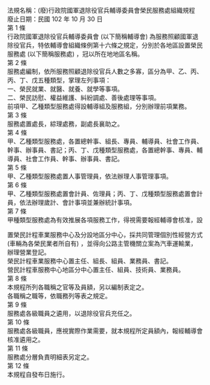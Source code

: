 法規名稱：(廢)行政院國軍退除役官兵輔導委員會榮民服務處組織規程  
廢止日期：民國 102 年 10 月 30 日  
第 1 條  
行政院國軍退除役官兵輔導委員會 (以下簡稱輔導會) 為服務照顧國軍退  
除役官兵，特依輔導會組織條例第十六條之規定，分別於各地區設置榮民  
服務處 (以下簡稱服務處) ，冠以所在地地區名稱。  
第 2 條  
服務處編制，依所服務照顧退除役官兵人數之多寡，區分為甲、乙、丙、  
丙、丁、戊五種類型，掌理左列事項：  
一、榮民就業、就醫、就養、就學等事項。  
二、榮民訪慰、權益維護、糾紛調處、善後處理等事項。  
前項甲、乙種類型服務處得設輔導組及服務組，分別辦理前項業務。  
第 3 條  
服務處置處長，綜理處務，副處長襄助之。  
第 4 條  
甲、乙種類型服務處，各置總幹事、組長、專員、輔導員、社會工作員、  
幹事、辦事員、書記；丙、丁、戊種類型服務處，各置總幹事、專員、輔  
導員、社會工作員、幹事、辦事員、書記。  
第 5 條  
甲、乙種類型服務處置人事管理員，依法辦理人事管理事項。  
第 6 條  
甲、乙種類型服務處置會計員、佐理員；丙、丁、戊種類型服務處置會計  
員，依法辦理歲計、會計事項並兼辦統計事項。  
第 7 條  
甲種類型服務處為有效推展各項服務工作，得視需要報經輔導會核准，設  


置榮民計程車業服務中心及分設地區分中心，採共同管理個別性經營方式  
(車輛為各榮民業者所自有) ，並得向公路主管機關立案為汽車運輸業，  
辦理營業登記。  
榮民計程車業服務中心置主任、組長、組員、業務員、書記。  
營民計程車服務中心地區分中心置主任、組員、技術員、業務員。  
第 8 條  
本規程所列各職稱之官等及員額，另以編制表定之。  
各職稱之職等，依職務列等表之規定。  
第 9 條  
服務處各級職員之遴用，以退除役官兵充任之。  
第 10 條  
服務處各級職員，應視實際作業需要，就本規程所定員額內，報經輔導會  
核准遴用之。  
第 11 條  
服務處分層負責明細表另定之。  
第 12 條  
本規程自發布日施行。  


